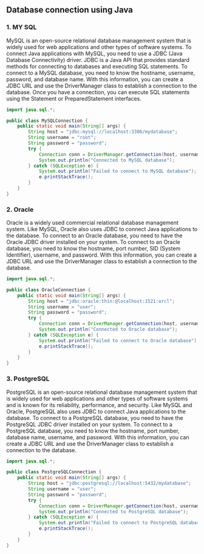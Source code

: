 ## Database connection using Java

### 1. MY SQL

MySQL is an open-source relational database management system that is widely used for web applications and other types of software systems. To connect Java applications with MySQL, you need to use a JDBC (Java Database Connectivity) driver. 
JDBC is a Java API that provides standard methods for connecting to databases and executing SQL statements.
To connect to a MySQL database, you need to know the hostname, username, password, and database name. With this information, you can create a JDBC URL and use the DriverManager class to establish a connection to the database. 
Once you have a connection, you can execute SQL statements using the Statement or PreparedStatement interfaces.

```java
import java.sql.*;

public class MySQLConnection {
    public static void main(String[] args) {
        String host = "jdbc:mysql://localhost:3306/mydatabase";
        String username = "root";
        String password = "password";
        try {
            Connection conn = DriverManager.getConnection(host, username, password);
            System.out.println("Connected to MySQL database");
        } catch (SQLException e) {
            System.out.println("Failed to connect to MySQL database");
            e.printStackTrace();
        }
    }
}

```

### 2. Oracle

Oracle is a widely used commercial relational database management system. Like MySQL, Oracle also uses JDBC to connect Java applications to the database. 
To connect to an Oracle database, you need to have the Oracle JDBC driver installed on your system.
To connect to an Oracle database, you need to know the hostname, port number, SID (System Identifier), username, and password.
With this information, you can create a JDBC URL and use the DriverManager class to establish a connection to the database.

```java
import java.sql.*;

public class OracleConnection {
    public static void main(String[] args) {
        String host = "jdbc:oracle:thin:@localhost:1521:orcl";
        String username = "user";
        String password = "password";
        try {
            Connection conn = DriverManager.getConnection(host, username, password);
            System.out.println("Connected to Oracle database");
        } catch (SQLException e) {
            System.out.println("Failed to connect to Oracle database");
            e.printStackTrace();
        }
    }
}
```


### 3. PostgreSQL

PostgreSQL is an open-source relational database management system that is widely used for web applications and other types of software systems and is known for its reliability, performance, and security. 
Like MySQL and Oracle, PostgreSQL also uses JDBC to connect Java applications to the database.
To connect to a PostgreSQL database, you need to have the PostgreSQL JDBC driver installed on your system. To connect to a PostgreSQL database, you need to know the hostname, port number, database name, username, and password. 
With this information, you can create a JDBC URL and use the DriverManager class to establish a connection to the database.

```java
import java.sql.*;

public class PostgreSQLConnection {
    public static void main(String[] args) {
        String host = "jdbc:postgresql://localhost:5432/mydatabase";
        String username = "user";
        String password = "password";
        try {
            Connection conn = DriverManager.getConnection(host, username, password);
            System.out.println("Connected to PostgreSQL database");
        } catch (SQLException e) {
            System.out.println("Failed to connect to PostgreSQL database");
            e.printStackTrace();
        }
    }
}
```

